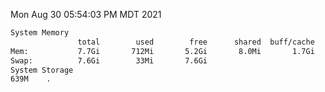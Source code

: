 Mon Aug 30 05:54:03 PM MDT 2021
```bash
System Memory
               total        used        free      shared  buff/cache   available
Mem:           7.7Gi       712Mi       5.2Gi       8.0Mi       1.7Gi       6.7Gi
Swap:          7.6Gi        33Mi       7.6Gi
System Storage
639M	.
```
